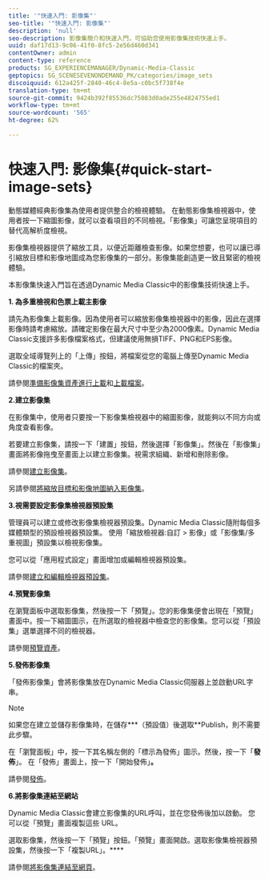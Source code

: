 ```yaml
---
title: '"快速入門: 影像集"'
seo-title: '"快速入門: 影像集"'
description: 'null'
seo-description: 影像集簡介和快速入門，可協助您使用影像集技術快速上手。
uuid: daf17d13-9c06-41f0-8fc5-2e56d460d341
contentOwner: admin
content-type: reference
products: SG_EXPERIENCEMANAGER/Dynamic-Media-Classic
geptopics: SG_SCENESEVENONDEMAND_PK/categories/image_sets
discoiquuid: 612a425f-2840-46c4-8e5a-c0bc5f738f4e
translation-type: tm+mt
source-git-commit: 9424b392f85536dc75083d0ade255e4824755ed1
workflow-type: tm+mt
source-wordcount: '565'
ht-degree: 62%

---
```



# 快速入門: 影像集{#quick-start-image-sets}

動態媒體經典影像集為使用者提供整合的檢視體驗。 在動態影像集檢視器中，使用者按一下縮圖影像，就可以查看項目的不同檢視。「影像集」可讓您呈現項目的替代高解析度檢視。

影像集檢視器提供了縮放工具，以便近距離檢查影像。如果您想要，也可以讓已導引縮放目標和影像地圖成為您影像集的一部分。影像集能創造更一致且緊密的檢視體驗。

本影像集快速入門旨在透過Dynamic Media Classic中的影像集技術快速上手。

**1. 為多重檢視和色票上載主影像**

請先為影像集上載影像。因為使用者可以縮放影像集檢視器中的影像，因此在選擇影像時請考慮縮放。請確定影像在最大尺寸中至少為2000像素。Dynamic Media Classic支援許多影像檔案格式，但建議使用無損TIFF、PNG和EPS影像。

選取全域導覽列上的「上傳」按鈕，將檔案從您的電腦上傳至Dynamic Media Classic的檔案夾。

請參閱[準備影像集資產進行上載](preparing-image-set-assets-upload.md#preparing-image-set-assets-for-upload)和[上載檔案](uploading-files.md#uploading-your-files)。

**2.建立影像集**

在影像集中，使用者只要按一下影像集檢視器中的縮圖影像，就能夠以不同方向或角度查看影像。

若要建立影像集，請按一下「建置」按鈕，然後選擇「影像集」。然後在「影像集」畫面將影像拖曳至畫面上以建立影像集。視需求組織、新增和刪除影像。

請參閱[建立影像集](creating-image-set.md#creating-an-image-set)。

另請參閱[將縮放目標和影像地圖納入影像集](including-zoom-targets-image-maps.md#including-zoom-targets-and-image-maps-in-image-sets)。

**3.視需要設定影像集檢視器預設集**

管理員可以建立或修改影像集檢視器預設集。Dynamic Media Classic隨附每個多媒體類型的預設檢視器預設集。 使用「縮放檢視器:自訂 > 影像」或「影像集/多重視圖」預設集以檢視影像集。

您可以從「應用程式設定」畫面增加或編輯檢視器預設集。

請參閱[建立和編輯檢視器預設集](application-setup.md#adding-and-editing-viewer-presets)。

**4.預覽影像集**

在瀏覽面板中選取影像集，然後按一下「預覽」。您的影像集便會出現在「預覽」畫面中。按一下縮圖圖示，在所選取的檢視器中檢查您的影像集。您可以從「預設集」選單選擇不同的檢視器。

請參閱[預覽資產](previewing-asset.md#previewing-an-asset)。

**5.發佈影像集**

「發佈影像集」會將影像集放在Dynamic Media Classic伺服器上並啟動URL字串。

>[!NOTE]
>
>如果您在建立並儲存影像集時，在儲存***（預設值）後選取**Publish，則不需要此步驟。

在「瀏覽面板」中，按一下其名稱左側的「標示為發佈」圖示。然後，按一下「**發佈**」。 在「發佈」畫面上，按一下「開始發佈」**。**

請參閱[發佈](publishing-files.md#publishing-files)。

**6.將影像集連結至網站**

Dynamic Media Classic會建立影像集的URL呼叫，並在您發佈後加以啟動。 您可以從「預覽」畫面複製這些 URL。

選取影像集，然後按一下「預覽」按鈕。「預覽」畫面開啟。選取影像集檢視器預設集，然後按一下「複製URL」。****

請參閱[將影像集連結至網頁](linking-image-set-web-page.md#linking-an-image-set-to-a-web-page)。
